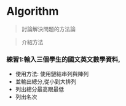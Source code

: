 # Algorithm
> 討論解決問題的方法論

> 介紹方法

### 練習1:輸入三個學生的國文英文數學資料,
  - 使用方法: 使用鏈結串列與陣列
  - 並輸出總分,從小到大排列
  - 列出總分最高跟最低
  - 列出名次
    
